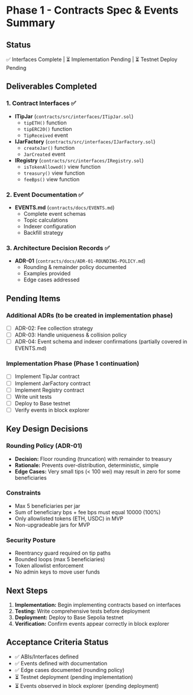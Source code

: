 # Phase 1 - Contracts Spec & Events Summary

## Status

✅ Interfaces Complete | ⏳ Implementation Pending | ⏳ Testnet Deploy Pending

## Deliverables Completed

### 1. Contract Interfaces ✅

- **ITipJar** (`contracts/src/interfaces/ITipJar.sol`)
  - `tipETH()` function
  - `tipERC20()` function
  - `TipReceived` event
- **IJarFactory** (`contracts/src/interfaces/IJarFactory.sol`)
  - `createJar()` function
  - `JarCreated` event
- **IRegistry** (`contracts/src/interfaces/IRegistry.sol`)
  - `isTokenAllowed()` view function
  - `treasury()` view function
  - `feeBps()` view function

### 2. Event Documentation ✅

- **EVENTS.md** (`contracts/docs/EVENTS.md`)
  - Complete event schemas
  - Topic calculations
  - Indexer configuration
  - Backfill strategy

### 3. Architecture Decision Records ✅

- **ADR-01** (`contracts/docs/ADR-01-ROUNDING-POLICY.md`)
  - Rounding & remainder policy documented
  - Examples provided
  - Edge cases addressed

## Pending Items

### Additional ADRs (to be created in implementation phase)

- [ ] ADR-02: Fee collection strategy
- [ ] ADR-03: Handle uniqueness & collision policy
- [ ] ADR-04: Event schema and indexer confirmations (partially covered in EVENTS.md)

### Implementation Phase (Phase 1 continuation)

- [ ] Implement TipJar contract
- [ ] Implement JarFactory contract
- [ ] Implement Registry contract
- [ ] Write unit tests
- [ ] Deploy to Base testnet
- [ ] Verify events in block explorer

## Key Design Decisions

### Rounding Policy (ADR-01)

- **Decision:** Floor rounding (truncation) with remainder to treasury
- **Rationale:** Prevents over-distribution, deterministic, simple
- **Edge Cases:** Very small tips (< 100 wei) may result in zero for some beneficiaries

### Constraints

- Max 5 beneficiaries per jar
- Sum of beneficiary bps + fee bps must equal 10000 (100%)
- Only allowlisted tokens (ETH, USDC) in MVP
- Non-upgradeable jars for MVP

### Security Posture

- Reentrancy guard required on tip paths
- Bounded loops (max 5 beneficiaries)
- Token allowlist enforcement
- No admin keys to move user funds

## Next Steps

1. **Implementation:** Begin implementing contracts based on interfaces
2. **Testing:** Write comprehensive tests before deployment
3. **Deployment:** Deploy to Base Sepolia testnet
4. **Verification:** Confirm events appear correctly in block explorer

## Acceptance Criteria Status

- ✅ ABIs/Interfaces defined
- ✅ Events defined with documentation
- ✅ Edge cases documented (rounding policy)
- ⏳ Testnet deployment (pending implementation)
- ⏳ Events observed in block explorer (pending deployment)
